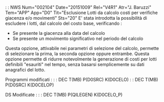  :  : NWS Num="002104" Date="20151009" Rel="V4R1" Atr="J. Baruzzi" Tem="APP" App="D0" Tit="Esclusione Lotti da calcolo costi per verifiche   giacenza e/o movimenti" Sts="20"
E' stata introdotta la possibilità di escludere i lotti, dal calcolo del costo base, verificando : 
* Se presente la giacenza alla data del calcolo
* Se presente un movimento significativo nel periodo del calcolo

Questa opzione, attivabile nei parametri di selezione del calcolo, permette di selezionare la prima,
la seconda opzione oppure entrambe.
Questa opzione permette di ridurre notevolmente la generazione di costi per lotti definibili "esauriti" nel tempo, senza basarsi semplicemente su dati anagrafici del lotto.

Programmi modificati : 
 :  : DEC T(MB) P(D0SRC) K(D0CELO)
 :  : DEC T(MB) P(D0SRC) K(D0CELOP)

DS Modificate : 
 :  : DEC T(MB) P(QILEGEN) K(D0CELO_P)
